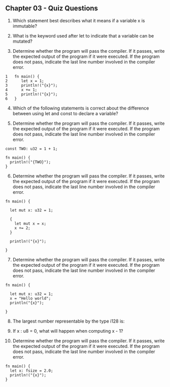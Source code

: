 ## Chapter 03 - Quiz Questions

1. Which statement best describes what it means if a variable x is immutable?

2. What is the keyword used after let to indicate that a variable can be mutated?

3. Determine whether the program will pass the compiler. If it passes, write the expected output of the program if it were executed. If the program does not pass, indicate the last line number involved in the compiler error.

```
1   fn main() {
2      let x = 1;
3      println!("{x}");
4      x += 1;
5      println!("{x}");
6   }
```

4. Which of the following statements is correct about the difference between using let and const to declare a variable?

5. Determine whether the program will pass the compiler. If it passes, write the expected output of the program if it were executed. If the program does not pass, indicate the last line number involved in the compiler error.

```
const TWO: u32 = 1 + 1;

fn main() {
  println!("{TWO}");
}
```

6. Determine whether the program will pass the compiler. If it passes, write the expected output of the program if it were executed. If the program does not pass, indicate the last line number involved in the compiler error.

```
fn main() {

  let mut x: u32 = 1;

  {
    let mut x = x;
    x += 2;
  }

  println!("{x}");

}
```

7. Determine whether the program will pass the compiler. If it passes, write the expected output of the program if it were executed. If the program does not pass, indicate the last line number involved in the compiler error.

```
fn main() {

  let mut x: u32 = 1;
  x = "Hello world";
  println("{x}");

}
```

8. The largest number representable by the type i128 is:

9. If x : u8 = 0, what will happen when computing x - 1?

10. Determine whether the program will pass the compiler. If it passes, write the expected output of the program if it were executed. If the program does not pass, indicate the last line number involved in the compiler error.

```
fn main() {
  let x: fsize = 2.0;
  println!("{x}");
}
```
